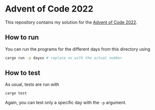 # Advent of Code 2022

This repository contains my solution for the [Advent of Code 2022](https://adventofcode.com/2022).

## How to run
You can run the programs for the different days from this directory using
```bash
cargo run -p dayxx # replace xx with the actual number
```

## How to test
As usual, tests are run with
```bash
cargo test 
```
Again, you can test only a specific day with the `-p` argument.
